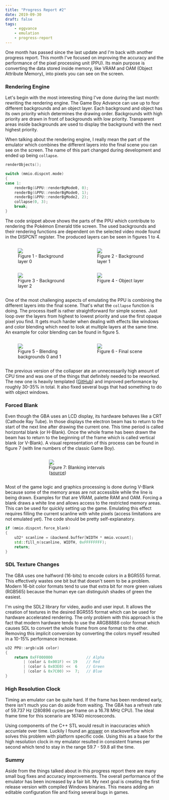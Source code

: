 ```yaml
---
title: "Progress Report #2"
date: 2019-09-30
draft: false
tags:
    - eggvance
    - emulation
    - progress-report
---
```

One month has passed since the last update and I'm back with another progress report. This month I've focused on improving the accuracy and the performance of the pixel processing unit (PPU). Its main purpose is converting the data stored inside memory, like VRAM and OAM (Object Attribute Memory), into pixels you can see on the screen.

### Rendering Engine

Let's begin with the most interesting thing I've done during the last month: rewriting the rendering engine. The Game Boy Advance can use up to four different backgrounds and an object layer. Each background and object has its own priority which determines the drawing order. Backgrounds with high priority are drawn in front of backgrounds with low priority. Transparent areas inside backgrounds are used to display the background with the next highest priority.

When talking about the rendering engine, I really mean the part of the emulator which combines the different layers into the final scene you can see on the screen. The name of this part changed during development and ended up being `collapse`.

```cpp
renderObjects();

switch (mmio.dispcnt.mode)
{
case 1:
    renderBg(&PPU::renderBgMode0, 0);
    renderBg(&PPU::renderBgMode0, 1);
    renderBg(&PPU::renderBgMode2, 2);
    collapse(0, 3);
    break;
}
```

The code snippet above shows the parts of the PPU which contribute to rendering the Pokémon Emerald title screen. The used backgrounds and their rendering functions are dependent on the selected video mode found in the DISPCNT register. The produced layers can be seen in figures 1 to 4.

<div style="display: flex; justify-content: space-evenly">
    <figure style="width: 45%">
        <img src="/img/collapse_bg0.png">
        <figcaption>Figure 1 - Background layer 0</figcaption>
    </figure>
    <figure style="width: 45%">
        <img src="/img/collapse_bg1.png">
        <figcaption>Figure 2 - Background layer 1</figcaption>
    </figure>
</div>

<div style="display: flex; justify-content: space-evenly">
    <figure style="width: 45%">
        <img src="/img/collapse_bg2.png">
        <figcaption>Figure 3 - Background layer 2</figcaption>
    </figure>
    <figure style="width: 45%">
        <img src="/img/collapse_obj.png">
        <figcaption>Figure 4 - Object layer</figcaption>
    </figure>
</div>

One of the most challenging aspects of emulating the PPU is combining the different layers into the final scene. That's what the `collapse` function is doing. The process itself is rather straightforward for simple scenes. Just loop over the layers from highest to lowest priority and use the first opaque pixel you find. It gets much harder when dealing with effects like windows and color blending which need to look at multiple layers at the same time. An example for color blending can be found in figure 5.

<div style="display: flex; justify-content: space-evenly">
    <figure style="width: 45%">
        <img src="/img/collapse_blend.png">
        <figcaption>Figure 5 - Blending backgrounds 0 and 1</figcaption>
    </figure>
    <figure style="width: 45%">
        <img src="/img/pokemon_emerald.png">
        <figcaption>Figure 6 - Final scene</figcaption>
    </figure>
</div>

The previous version of the collapser ate an unnecessarily high amount of CPU time and was one of the things that definitely needed to be reworked. The new one is heavily templated ([GitHub](https://github.com/jsmolka/eggvance/blob/d89f078a1ecf74c98837cc26b8f9ee2c6a1980f5/eggvance/src/ppu/collapse.inl)) and improved performance by roughly 30-35% in total. It also fixed several bugs that had something to do with object windows.

### Forced Blank

Even though the GBA uses an LCD display, its hardware behaves like a CRT (Cathode Ray Tube). In those displays the electron beam has to return to the start of the next line after drawing the current one. This time period is called horizontal blank (or H-Blank). Once the whole frame has been drawn the beam has to return to the beginning of the frame which is called vertical blank (or V-Blank). A visual representation of this process can be found in figure 7 (with line numbers of the classic Game Boy).

<div style="display: flex; justify-content: space-evenly">
    <figure style="width: 45%">
        <img src="/img/blanking_intervals.png">
        <figcaption>Figure 7: Blanking intervals (<a href=http://imrannazar.com/GameBoy-Emulation-in-JavaScript:-GPU-Timings">source</a>)</figcaption>
    </figure>
</div>

Most of the game logic and graphics processing is done during V-Blank because some of the memory areas are not accessible while the line is being drawn. Examples for that are VRAM, palette RAM and OAM. Forcing a blank draws a white line and allows access to the restricted memory areas. This can be used for quickly setting up the game. Emulating this effect requires filling the current scanline with white pixels (access limitations are not emulated yet). The code should be pretty self-explanatory.

```cpp
if (mmio.dispcnt.force_blank)
{
    u32* scanline = &backend.buffer[WIDTH * mmio.vcount];
    std::fill_n(scanline, WIDTH, 0xFFFFFFFF);
    return;
}
```

### SDL Texture Changes

The GBA uses one halfword (16-bits) to encode colors in a BGR555 format. This effectively wastes one bit but that doesn't seem to be a problem. Modern 16-bit color formats tend to use that extra bit for more green values (RGB565) because the human eye can distinguish shades of green the easiest.

I'm using the SDL2 library for video, audio and user input. It allows the creation of textures in the desired BGR555 format which can be used for hardware accelerated rendering. The only problem with this approach is the fact that modern hardware tends to use the ARGB8888 color format which causes SDL to convert the whole frame from one format to the other. Removing this implicit conversion by converting the colors myself resulted in a 10-15% performance increase.

```cpp
u32 PPU::argb(u16 color)
{
    return 0xFF000000               // Alpha
        | (color & 0x001F) << 19    // Red
        | (color & 0x03E0) <<  6    // Green
        | (color & 0x7C00) >>  7;   // Blue
}
```

### High Resolution Clock
Timing an emulator can be quite hard. If the frame has been rendered early, there isn't much you can do aside from waiting. The GBA has a refresh rate of 59.737 Hz (280896 cycles per frame on a 16.78 MHz CPU). The ideal frame time for this scenario are 16740 microseconds. 

Using components of the C++ STL would result in inaccuracies which accumlate over time. Luckily I found an [answer](https://stackoverflow.com/a/41862592) on stackoverflow which solves this problem with platform specific code. Using this as a base for the high resolution clock in my emulator resulted in consistent frames per second which tend to stay in the range 59.7 - 59.8 all the time.

### Summy

Aside from the things talked about in this progress report there are many small bug fixes and accuracy improvements. The overall performance of the emulator has been increased by a fair bit. My next goal is creating the first release version with compiled Windows binaries. This means adding an editable configuration file and fixing several bugs in games.
